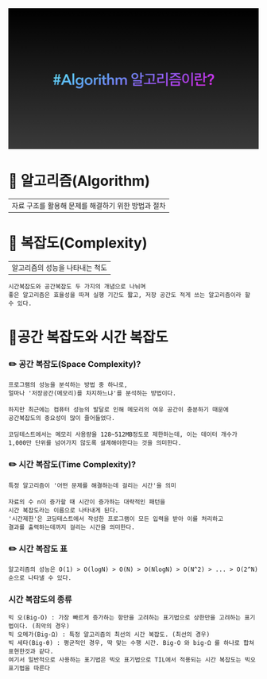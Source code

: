 

<div align="center">
<img src=Img/plusImg.jpg>
</div>

# 📌 알고리즘(Algorithm)
<table>
<tr>
<td>
자료 구조를 활용해 문제를 해결하기 위한 방법과 절차
</td>
</tr>
</table>

# 📌 복잡도(Complexity)
<table>
<tr>
<td>
알고리즘의 성능을 나타내는 척도
</td>
</tr>
</table>

    시간복잡도와 공간복잡도 두 가지의 개념으로 나뉘며
    좋은 알고리즘은 효율성을 따져 실행 기간도 짧고, 저장 공간도 적게 쓰는 알고리즘이라 할 수 있다.

# 📌공간 복잡도와 시간 복잡도
### ✏️ 공간 복잡도(Space Complexity)?
    프로그램의 성능을 분석하는 방법 중 하나로,
	얼마나 '저장공간(메모리)를 차지하느냐'를 분석하는 방법이다.

    하지만 최근에는 컴퓨터 성능의 발달로 인해 메모리의 여유 공간이 충분하기 때문에
    공간복잡도의 중요성이 많이 줄어들었다.

    코딩테스트에서는 메모리 사용량을 128~512MB정도로 제한하는데, 이는 데이터 개수가
    1,000만 단위를 넘어가지 않도록 설계해야한다는 것을 의미한다.

### ✏️ 시간 복잡도(Time Complexity)?
	특정 알고리즘이 '어떤 문제를 해결하는데 걸리는 시간'을 의미

    자료의 수 n이 증가할 때 시간이 증가하는 대략적인 패턴을
    시간 복잡도라는 이름으로 나타내게 된다.
    '시간제한'은 코딩테스트에서 작성한 프로그램이 모든 입력을 받아 이를 처리하고
    결과를 출력하는데까지 걸리는 시간을 의미한다.

### ✏️ 시간 복잡도 표
    알고리즘의 성능은 O(1) > O(logN) > O(N) > O(NlogN) > O(N^2) > ... > O(2^N) 순으로 나타낼 수 있다.

### 시간 복잡도의 종류
    빅 오(Big-O) : 가장 빠르게 증가하는 항만을 고려하는 표기법으로 상한만을 고려하는 표기법이다. (최악의 경우)
    빅 오메가(Big-Ω) : 특정 알고리즘의 최선의 시간 복잡도. (최선의 경우)
    빅 세타(Big-θ) : 평균적인 경우, 딱 맞는 수행 시간. Big-O 와 big-Ω 를 하나로 합쳐 표현한것과 같다.
    여기서 일반적으로 사용하는 표기법은 빅오 표기법으로 TIL에서 적용되는 시간 복잡도는 빅오 표기법을 따른다
    

